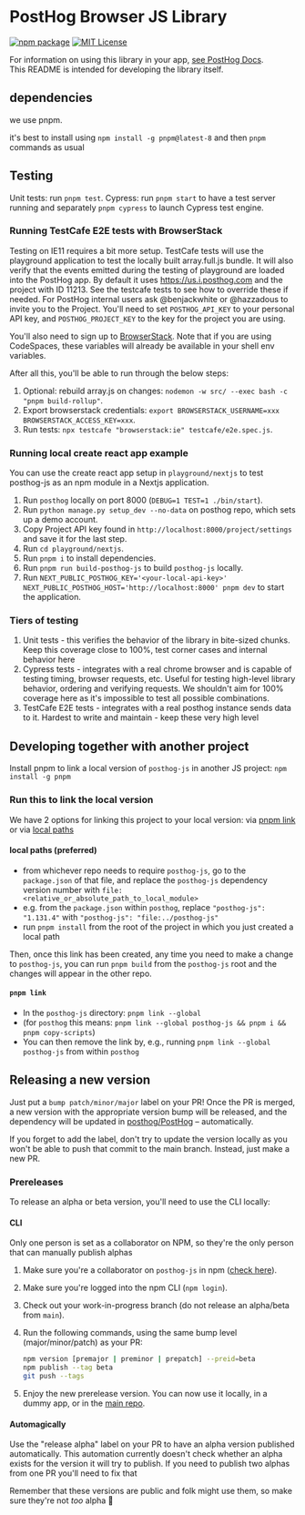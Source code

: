 # PostHog Browser JS Library

[![npm package](https://img.shields.io/npm/v/posthog-js?style=flat-square)](https://www.npmjs.com/package/posthog-js)
[![MIT License](https://img.shields.io/badge/License-MIT-red.svg?style=flat-square)](https://opensource.org/licenses/MIT)

For information on using this library in your app, [see PostHog Docs](https://posthog.com/docs/libraries/js).  
This README is intended for developing the library itself.

## dependencies

we use pnpm.

it's best to install using `npm install -g pnpm@latest-8`
and then `pnpm` commands as usual

## Testing

Unit tests: run `pnpm test`.
Cypress: run `pnpm start` to have a test server running and separately `pnpm cypress` to launch Cypress test engine.

### Running TestCafe E2E tests with BrowserStack

Testing on IE11 requires a bit more setup. TestCafe tests will use the
playground application to test the locally built array.full.js bundle. It will
also verify that the events emitted during the testing of playground are loaded
into the PostHog app. By default it uses https://us.i.posthog.com and the
project with ID 11213. See the testcafe tests to see how to override these if
needed. For PostHog internal users ask @benjackwhite or @hazzadous to invite you
to the Project. You'll need to set `POSTHOG_API_KEY` to your personal API key, and
`POSTHOG_PROJECT_KEY` to the key for the project you are using.

You'll also need to sign up to [BrowserStack](https://www.browserstack.com/).
Note that if you are using CodeSpaces, these variables will already be available
in your shell env variables.

After all this, you'll be able to run through the below steps:

1. Optional: rebuild array.js on changes: `nodemon -w src/ --exec bash -c "pnpm build-rollup"`.
1. Export browserstack credentials: `export BROWSERSTACK_USERNAME=xxx BROWSERSTACK_ACCESS_KEY=xxx`.
1. Run tests: `npx testcafe "browserstack:ie" testcafe/e2e.spec.js`.

### Running local create react app example

You can use the create react app setup in `playground/nextjs` to test posthog-js as an npm module in a Nextjs application.

1. Run `posthog` locally on port 8000 (`DEBUG=1 TEST=1 ./bin/start`).
1. Run `python manage.py setup_dev --no-data` on posthog repo, which sets up a demo account.
1. Copy Project API key found in `http://localhost:8000/project/settings` and save it for the last step.
1. Run `cd playground/nextjs`.
1. Run `pnpm i` to install dependencies.
1. Run `pnpm run build-posthog-js` to build `posthog-js` locally.
1. Run `NEXT_PUBLIC_POSTHOG_KEY='<your-local-api-key>' NEXT_PUBLIC_POSTHOG_HOST='http://localhost:8000' pnpm dev` to start the application.

### Tiers of testing

1. Unit tests - this verifies the behavior of the library in bite-sized chunks. Keep this coverage close to 100%, test corner cases and internal behavior here
2. Cypress tests - integrates with a real chrome browser and is capable of testing timing, browser requests, etc. Useful for testing high-level library behavior, ordering and verifying requests. We shouldn't aim for 100% coverage here as it's impossible to test all possible combinations.
3. TestCafe E2E tests - integrates with a real posthog instance sends data to it. Hardest to write and maintain - keep these very high level

## Developing together with another project

Install pnpm to link a local version of `posthog-js` in another JS project: `npm install -g pnpm`

### Run this to link the local version

We have 2 options for linking this project to your local version: via [pnpm link](https://docs.npmjs.com/cli/v8/commands/npm-link) or via [local paths](https://docs.npmjs.com/cli/v9/configuring-npm/package-json#local-paths)

#### local paths (preferred)

- from whichever repo needs to require `posthog-js`, go to the `package.json` of that file, and replace the `posthog-js` dependency version number with `file:<relative_or_absolute_path_to_local_module>`
- e.g. from the `package.json` within `posthog`, replace `"posthog-js": "1.131.4"` with `"posthog-js": "file:../posthog-js"`
- run `pnpm install` from the root of the project in which you just created a local path

Then, once this link has been created, any time you need to make a change to `posthog-js`, you can run `pnpm build` from the `posthog-js` root and the changes will appear in the other repo.  

#### `pnpm link`

- In the `posthog-js` directory: `pnpm link --global`
- (for `posthog` this means: `pnpm link --global posthog-js && pnpm i && pnpm copy-scripts`)
- You can then remove the link by, e.g., running `pnpm link --global posthog-js` from within `posthog`

## Releasing a new version

Just put a `bump patch/minor/major` label on your PR! Once the PR is merged, a new version with the appropriate version bump will be released, and the dependency will be updated in [posthog/PostHog](https://github.com/posthog/PostHog) – automatically.
  
If you forget to add the label, don't try to update the version locally as you won't be able to push that commit to the main branch. Instead, just make a new PR.

### Prereleases

To release an alpha or beta version, you'll need to use the CLI locally:

#### CLI

Only one person is set as a collaborator on NPM, so they're the only person that can manually publish alphas

1. Make sure you're a collaborator on `posthog-js` in npm ([check here](https://www.npmjs.com/package/posthog-js)).
2. Make sure you're logged into the npm CLI (`npm login`).
3. Check out your work-in-progress branch (do not release an alpha/beta from `main`).
4. Run the following commands, using the same bump level (major/minor/patch) as your PR:

    ```bash
    npm version [premajor | preminor | prepatch] --preid=beta
    npm publish --tag beta
    git push --tags
    ```

5. Enjoy the new prerelease version. You can now use it locally, in a dummy app, or in the [main repo](https://github.com/posthog/PostHog).

#### Automagically

Use the "release alpha" label on your PR to have an alpha version published automatically. This automation currently doesn't check whether an alpha exists for the version it will try to publish. If you need to publish two alphas from one PR you'll need to fix that

Remember that these versions are public and folk might use them, so make sure they're not _too_ alpha 🙈
